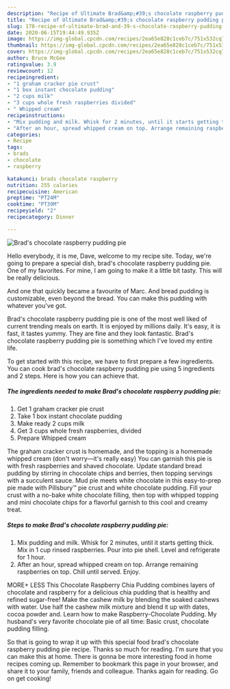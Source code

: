 ```yaml
---
description: "Recipe of Ultimate Brad&amp;#39;s chocolate raspberry pudding pie"
title: "Recipe of Ultimate Brad&amp;#39;s chocolate raspberry pudding pie"
slug: 178-recipe-of-ultimate-brad-and-39-s-chocolate-raspberry-pudding-pie
date: 2020-06-15T19:44:49.935Z
image: https://img-global.cpcdn.com/recipes/2ea65e828c1ceb7c/751x532cq70/brads-chocolate-raspberry-pudding-pie-recipe-main-photo.jpg
thumbnail: https://img-global.cpcdn.com/recipes/2ea65e828c1ceb7c/751x532cq70/brads-chocolate-raspberry-pudding-pie-recipe-main-photo.jpg
cover: https://img-global.cpcdn.com/recipes/2ea65e828c1ceb7c/751x532cq70/brads-chocolate-raspberry-pudding-pie-recipe-main-photo.jpg
author: Bruce McGee
ratingvalue: 3.9
reviewcount: 12
recipeingredient:
- "1 graham cracker pie crust"
- "1 box instant chocolate pudding"
- "2 cups milk"
- "3 cups whole fresh raspberries divided"
- " Whipped cream"
recipeinstructions:
- "Mix pudding and milk. Whisk for 2 minutes, until it starts getting thick. Mix in 1 cup rinsed raspberries. Pour into pie shell. Level and refrigerate for 1 hour."
- "After an hour, spread whipped cream on top. Arrange remaining raspberries on top. Chill until served. Enjoy."
categories:
- Recipe
tags:
- brads
- chocolate
- raspberry

katakunci: brads chocolate raspberry 
nutrition: 255 calories
recipecuisine: American
preptime: "PT24M"
cooktime: "PT39M"
recipeyield: "2"
recipecategory: Dinner

---
```



![Brad&#39;s chocolate raspberry pudding pie](https://img-global.cpcdn.com/recipes/2ea65e828c1ceb7c/751x532cq70/brads-chocolate-raspberry-pudding-pie-recipe-main-photo.jpg)

Hello everybody, it is me, Dave, welcome to my recipe site. Today, we're going to prepare a special dish, brad&#39;s chocolate raspberry pudding pie. One of my favorites. For mine, I am going to make it a little bit tasty. This will be really delicious.

And one that quickly became a favourite of Marc. And bread pudding is customizable, even beyond the bread. You can make this pudding with whatever you&#39;ve got.

Brad&#39;s chocolate raspberry pudding pie is one of the most well liked of current trending meals on earth. It is enjoyed by millions daily. It's easy, it is fast, it tastes yummy. They are fine and they look fantastic. Brad&#39;s chocolate raspberry pudding pie is something which I've loved my entire life.


To get started with this recipe, we have to first prepare a few ingredients. You can cook brad&#39;s chocolate raspberry pudding pie using 5 ingredients and 2 steps. Here is how you can achieve that.

<!--inarticleads1-->

##### The ingredients needed to make Brad&#39;s chocolate raspberry pudding pie:

1. Get 1 graham cracker pie crust
1. Take 1 box instant chocolate pudding
1. Make ready 2 cups milk
1. Get 3 cups whole fresh raspberries, divided
1. Prepare  Whipped cream


The graham cracker crust is homemade, and the topping is a homemade whipped cream (don&#39;t worry—it&#39;s really easy) You can garnish this pie is with fresh raspberries and shaved chocolate. Update standard bread pudding by stirring in chocolate chips and berries, then topping servings with a succulent sauce. Mud pie meets white chocolate in this easy-to-prep pie made with Pillsbury™ pie crust and white chocolate pudding. Fill your crust with a no-bake white chocolate filling, then top with whipped topping and mini chocolate chips for a flavorful garnish to this cool and creamy treat. 

<!--inarticleads2-->

##### Steps to make Brad&#39;s chocolate raspberry pudding pie:

1. Mix pudding and milk. Whisk for 2 minutes, until it starts getting thick. Mix in 1 cup rinsed raspberries. Pour into pie shell. Level and refrigerate for 1 hour.
1. After an hour, spread whipped cream on top. Arrange remaining raspberries on top. Chill until served. Enjoy.


MORE+ LESS This Chocolate Raspberry Chia Pudding combines layers of chocolate and raspberry for a delicious chia pudding that is healthy and refined sugar-free! Make the cashew milk by blending the soaked cashews with water. Use half the cashew milk mixture and blend it up with dates, cocoa powder and. Learn how to make Raspberry-Chocolate Pudding. My husband&#39;s very favorite chocolate pie of all time: Basic crust, chocolate pudding filling. 

So that is going to wrap it up with this special food brad&#39;s chocolate raspberry pudding pie recipe. Thanks so much for reading. I'm sure that you can make this at home. There is gonna be more interesting food in home recipes coming up. Remember to bookmark this page in your browser, and share it to your family, friends and colleague. Thanks again for reading. Go on get cooking!
